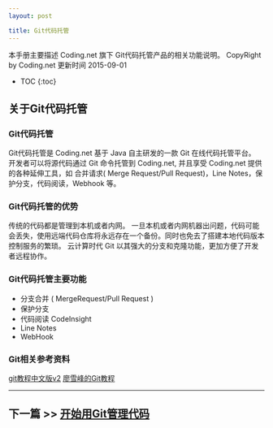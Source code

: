 ```yaml
---
layout: post

title: Git代码托管
---
```



本手册主要描述 Coding.net 旗下 Git代码托管产品的相关功能说明。
CopyRight by Coding.net  更新时间 2015-09-01


* TOC
{:toc}


关于Git代码托管
--------

### Git代码托管 ###

Git代码托管是 Coding.net 基于 Java 自主研发的一款 Git 在线代码托管平台。
开发者可以将源代码通过 Git 命令托管到 Coding.net, 并且享受 Coding.net 提供的各种延伸工具，如 合并请求( Merge Request/Pull Request)，Line Notes，保护分支，代码阅读，Webhook 等。

### Git代码托管的优势 ###

传统的代码都是管理到本机或者内网。 一旦本机或者内网机器出问题，代码可能会丢失，使用远端代码仓库将永远存在一个备份。同时也免去了搭建本地代码版本控制服务的繁琐。
云计算时代 Git 以其强大的分支和克隆功能，更加方便了开发者远程协作。

### Git代码托管主要功能 ###

 - 分支合并 ( MergeRequest/Pull Request )
 - 保护分支
 - 代码阅读 CodeInsight
 - Line Notes
 - WebHook

  [1]: http://www.liaoxuefeng.com/wiki/0013739516305929606dd18361248578c67b8067c8c017b000
  [2]: https://git-scm.com/book/zh/v2
  [3]: coding.net/upgrade
  

### Git相关参考资料

[git教程中文版v2][2]
[廖雪峰的Git教程][1]

---

## 下一篇 >> [开始用Git管理代码](/help/doc/git/getting-started.html)
